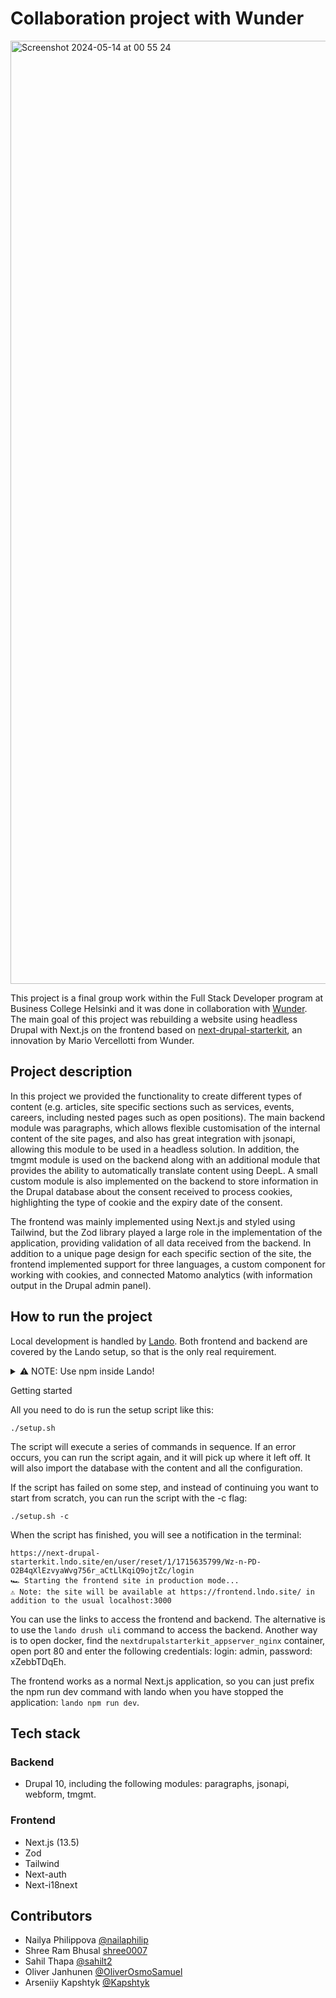 # Collaboration project with Wunder

<img width="1509" alt="Screenshot 2024-05-14 at 00 55 24" src="https://github.com/Kapshtyk/wunderio_collaboration_project/assets/114028017/255cf508-ac1f-40b4-b715-4eaf9d88c4dc">

This project is a final group work within the Full Stack Developer program at Business College Helsinki and it was done in collaboration with [Wunder](https://wunder.io). The main goal of this project was rebuilding a website using headless Drupal with Next.js on the frontend based on [next-drupal-starterkit](https://github.com/wunderio/next-drupal-starterkit), an innovation by Mario Vercellotti from Wunder. 

## Project description

In this project we provided the functionality to create different types of content (e.g. articles, site specific sections such as services, events, careers, including nested pages such as open positions). The main backend module was paragraphs, which allows flexible customisation of the internal content of the site pages, and also has great integration with jsonapi, allowing this module to be used in a headless solution. In addition, the tmgmt module is used on the backend along with an additional module that provides the ability to automatically translate content using DeepL. A small custom module is also implemented on the backend to store information in the Drupal database about the consent received to process cookies, highlighting the type of cookie and the expiry date of the consent.

The frontend was mainly implemented using Next.js and styled using Tailwind, but the Zod library played a large role in the implementation of the application, providing validation of all data received from the backend. In addition to a unique page design for each specific section of the site, the frontend implemented support for three languages, a custom component for working with cookies, and connected Matomo analytics (with information output in the Drupal admin panel). 

## How to run the project
Local development is handled by [Lando](https://lando.dev). Both frontend and backend are covered by the Lando setup, so that is the only real requirement. 

<details> 
<summary>⚠️ NOTE: Use npm inside Lando!</summary>

Instead of running npm operations in your host machine, template requires you to use npm inside Lando: this ensures the same node version is used by all developers participating in the project, and also that the node process has the right environment variables to connect to the backend (these are defined in the .lando.yml file in the root of the project).

Just prefix all npm operations with lando.

So instead of `npm install`, run `lando npm install`, instead of `npm run dev` run `lando npm run dev`, etc.

Stopping a running npm operation running inside the Lando node container

If you have closed the terminal window where you were running the server with lando npm start or lando npm run dev, and you want to stop the running npm operation, you can use the specially created lando npm-stop command that will log into the node container and kill all node processes there.

More information can be found in the [next-drupal-starterkit](https://github.com/wunderio/next-drupal-starterkit) repository.
</details>

Getting started

All you need to do is run the setup script like this:
```
./setup.sh
```

The script will execute a series of commands in sequence. If an error occurs, you can run the script again, and it will pick up where it left off. It will also import the database with the content and all the configuration.

If the script has failed on some step, and instead of continuing you want to start from scratch, you can run the script with the -c flag:
```
./setup.sh -c
```

When the script has finished, you will see a notification in the terminal:
```
https://next-drupal-starterkit.lndo.site/en/user/reset/1/1715635799/Wz-n-PD-O2B4qXlEzvyaWvg756r_aCtLlKqiQ9ojtZc/login
🏎️ Starting the frontend site in production mode...
⚠️ Note: the site will be available at https://frontend.lndo.site/ in addition to the usual localhost:3000
```

You can use the links to access the frontend and backend. The alternative is to use the `lando drush uli` command to access the backend. Another way is to open docker, find the `nextdrupalstarterkit_appserver_nginx` container, open port 80 and enter the following credentials: login: admin, password: xZebbTDqEh. 

The frontend works as a normal Next.js application, so you can just prefix the npm run dev command with lando when you have stopped the application: `lando npm run dev`.

## Tech stack
### Backend
- Drupal 10, including the following modules: paragraphs, jsonapi, webform, tmgmt.

### Frontend 
- Next.js (13.5)
- Zod
- Tailwind
- Next-auth
- Next-i18next

## Contributors

- Nailya Philippova [@nailaphilip](https://github.com/nailaphilip)
- Shree Ram Bhusal [shree0007](https://github.com/shree0007)
- Sahil Thapa [@sahilt2](https://github.com/sahilt2)
- Oliver Janhunen [@OliverOsmoSamuel](https://github.com/OliverOsmoSamuel)
- Arseniiy Kapshtyk [@Kapshtyk](https://github.com/Kapshtyk)


